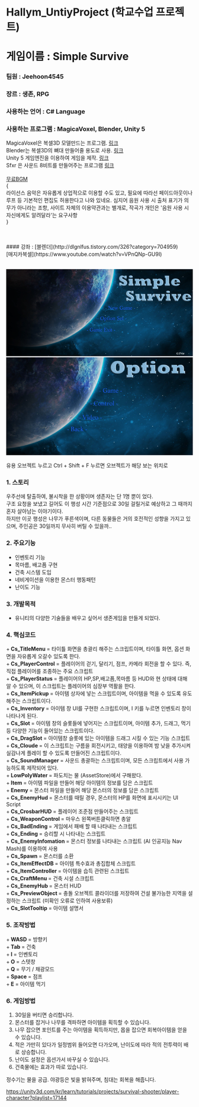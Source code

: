 # Hallym_UntiyProject (학교수업 프로젝트)


# 게임이름 : Simple Survive
### 팀원 : Jeehoon4545
### 장르 : 생존, RPG 
### 사용하는 언어 : C# Language
### 사용하는 프로그램 : MagicaVoxel, Blender, Unity 5

MagicaVoxel은 복셀3D 모델만드는 프로그램. [링크](http://ephtracy.github.io/) <br>
Blender는 복셀3D의 뼈대 만들어줄 용도로 사용. [링크](https://store.steampowered.com/app/365670/Blender/) <br>
Unity 5 게임엔진을 이용하여 게임을 제작. [링크](https://store.unity.com/kr/download?ref=personal) <br>
Sfxr 은 사운드 8비트를 만들어주는 프로그램 [링크](http://www.drpetter.se/project_sfxr.html) <br>\
[무료BGM](https://dova-s.jp/)<br>
{<br>
라이선스
음악은 자유롭게 상업적으로 이용할 수도 있고, 필요에 따라선 페이드아웃이나 루프 등 기본적인 편집도 허용한다고 나와 있네요. 심지어 음원 사용 시 출처 표기가 의무가 아니라는 조항,
사이트 자체의 이용약관과는 별개로, 작곡가 개인은 '음원 사용 시 자신에게도 알려달라'는 요구사항<br>
}<br>

<br>
<br>
#### 강좌 : [블렌더](http://dlgnlfus.tistory.com/326?category=704959)<br>[매지카복셀](https://www.youtube.com/watch?v=VPnQNp-GU9I)
<br>
<br>

![Screen](./img/back_0.PNG)
![Screen](./img/back_1.PNG)

유용 오브젝트 누르고 Ctrl + Shift + F 누르면 오브젝트가 해당 보는 위치로 


### 1. 스토리
우주선에 탈출하여, 불시착을 한 상황이며 생존자는 단 1명 뿐이 었다.<br>
구조 요청을 보냈고 길어도 이 행성 시간 기준점으로 30일 걸릴거로 예상하고 그 때까지 혼자 살아남는 이야기이다.<br>
하지만 이곳 행성은 나무가 푸른색이며, 다른 동물들은 거의 호전적인 성향을 가지고 있으며, 주인공은 30일까지 무사히 버틸 수 있을까..<br>

### 2. 주요기능
 + 인벤토리 기능
 + 목마름, 배고픔 구현
 + 건축 시스템 도입
 + 네비게이션을 이용한 몬스터 행동패턴
 + 난이도 기능

### 3. 개발목적
 + 유니티의 다양한 기술들을 배우고 싶어서 생존게임을 만들게 되었다.


### 4. 핵심코드
 +<b> Cs_TitleMenu </b> = 타이틀 화면을 총괄리 해주는 스크립트이며, 타이틀 화면, 옵션 화면을 자유롭게 오갈수 있도록 한다.<br>
 +<b> Cs_PlayerControl </b> = 플레이어의 걷기, 달리기, 점프, 카메라 회전을 할 수 있다. 즉, 직접 플레이어를 조종하는 주요 스크립트<br>
 +<b> Cs_PlayerStatus </b> = 플레이어의 HP,SP,배고픔,목마름 등 HUD와 현 상태에 대해 알 수 있으며, 이 스크립트는 플레이어의 심장부 역활을 한다.<br>
 +<b> Cs_ItemPickup </b> = 아이템 상자에 넣는 스크립트이며, 아이템을 먹을 수 있도록 유도해주는 스크립트이다.<br>
 +<b> Cs_Inventory </b> = 아이템 창 UI를 구현한 스크립트이며, I 키를 누르면 인벤토리 창이 나타나게 된다.<br>
 +<b> Cs_Slot </b> = 아이템 창의 슬롯들에 넣어지는 스크립트이며, 아이템 추가, 드래그, 먹기 등 다양한 기능이 들어있는 스크립트이다.<br>
 +<b> Cs_DragSlot </b> = 아이템창 슬롯에 있는 아이템을 드래그 시킬 수 있는 기능 스크립트<br>
 +<b> Cs_Cloude </b> = 이 스크립트는 구름을 회전시키고, 태양을 이용하여 밤 낮을 추가시켜 실감나게 플레이 할 수 있도록 만들어진 스크립트이다.<br>
 +<b> Cs_SoundManager </b> = 사운드 총괄하는 스크립트이며, 모든 스크립트에서 사용 가능하도록 제작되어 있다.<br>
 +<b> LowPolyWater </b> = 파도치는 물 (AssetStore)에서 구해왔다.<br>
 +<b> Item </b> = 아이템 파일을 만들어 해당 아이템의 정보를 담은 스크립트<br>
 +<b> Enemy </b> = 몬스터 파일을 만들어 해당 몬스터의 정보를 담은 스크립트<br>
 +<b> Cs_EnemyHud </b> = 몬스터를 때릴 경우, 몬스터의 HP를 화면에 표시시키는 UI Script <br>
 +<b> Cs_CrosbarHUD </b> = 플레이어 조준점 만들어주는 스크립트<br>
 +<b> Cs_WeaponControl </b> = 마우스 왼쪽버튼클릭하면 총알<br>
 +<b> Cs_BadEnding </b> = 게임에서 패배 할 때 나타내는 스크립트<br>
 +<b> Cs_Ending </b> = 승리할 시 나타내는 스크립트<br>
 +<b> Cs_EnemyInfomation </b> = 몬스터 정보를 나타내는 스크립트 (AI 인공지능 Nav Mash)를 이용하여 사용<br>
 +<b> Cs_Spawn </b> = 몬스터를 소환<br>
 +<b> Cs_ItemEffectDB </b> = 아이템 특수효과 총집합체 스크립트<br>
 +<b> Cs_ItemController </b> = 아이템을 습득 관련된 스크립트<br>
 +<b> Cs_CraftMenu </b> = 건축 시설 스크립트<br>
 +<b> Cs_EnemyHub </b> = 몬스터 HUD<br>
 +<b> Cs_PreviewObject </b> = 충돌 오브젝트 콜라이더를 저장하여 건설 불가능한 지역을 설정하는 스크립트 (미확인 오류로 인하여 사용보류)<br>
 +<b> Cs_SlotTooltip </b> = 아이템 설명서<br>
 
 
### 5. 조작방법

+<b> WASD </b> = 방향키 <br>
+<b> Tab </b> = 건축 <br>
+<b> I </b> = 인벤토리 <br>
+<b> O </b> = 스텟창 <br>
+<b> Q </b> = 무기 / 채광모드 <br>
+<b> Space </b> = 점프 <br>
+<b> E </b> = 아이템 먹기 <br>


### 6. 게임방법
1. 30일을 버티면 승리합니다. <br>
2. 몬스터를 잡거나 나무를 격파하면 아이템을 획득할 수 있습니다.<br>
3. 나무 잡으면 포인트를 주는 아이템을 획득하지만, 몹을 잡으면 회복아이템을 얻을 수 있습니다.<br>
4. 적은 가만히 있다가 일정범위 들어오면 다가오며, 난이도에 따라 적의 전투력이 배로 상승합니다.<br>
5. 난이도 설정은 옵션가서 바꾸실 수 있습니다.<br>
6. 건축물에는 효과가 따로 있습니다.<br>

정수기는 물을 공급.
야광등은 빛을 밝혀주며,
침대는 회복을 해줍니다.





https://unity3d.com/kr/learn/tutorials/projects/survival-shooter/player-character?playlist=17144
